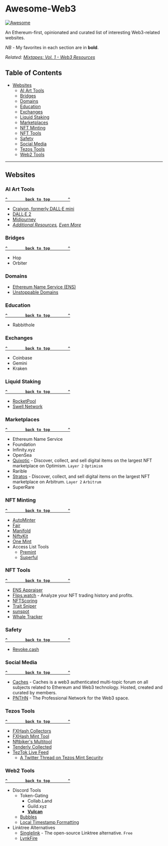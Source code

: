 # Awesome-Web3

[![Awesome](https://cdn.rawgit.com/sindresorhus/awesome/d7305f38d29fed78fa85652e3a63e154dd8e8829/media/badge.svg)](https://github.com/sindresorhus/awesome)

An Ethereum-first, opinionated and curated list of interesting Web3-related websites.

*NB* - My favorites in each section are in **bold**.

*Related: [Mixtapes: Vol. 1 - Web3 Resources](https://mixtapes-nft-vol-1.notion.site/mixtapes-nft-vol-1/Mixtapes-Vol-1-f829b9f1787348699a1b6fe0ce810f0d)*

## Table of Contents

- [Websites](#websites)
  - [AI Art Tools](#ai-art-tools)  
  - [Bridges](#bridges)
  - [Domains](#domains)
  - [Education](#education)
  - [Exchanges](#exchanges)
  - [Liquid Staking](#liquid-staking)
  - [Marketplaces](#marketplaces)
  - [NFT Minting](#nft-minting)
  - [NFT Tools](#nft-tools)   
  - [Safety](#safety)
  - [Social Media](#social-media) 
  - [Tezos Tools](#tezos-tools)
  - [Web2 Tools](#web2-tools)

--------------------

## Websites

### AI Art Tools

**[`^        back to top        ^`](#)**

- [Craiyon, formerly DALL·E mini](https://www.craiyon.com/)
- [DALL·E 2](https://openai.com/dall-e-2/)
- [Midjourney](https://www.midjourney.com)
- *[Additional Resources](https://aiartists.org/ai-generated-art-tools), [Even More](https://www.betchashesews.com/midjourney-portraits/)*

### Bridges

**[`^        back to top        ^`](#)**

- Hop
- Orbiter

### Domains

- [Ethereum Name Service (ENS)](https://app.ens.domains/)
- [Unstoppable Domains](https://unstoppabledomains.com/)

### Education

**[`^        back to top        ^`](#)**

- Rabbithole

### Exchanges

**[`^        back to top        ^`](#)**

- Coinbase
- Gemini
- Kraken

### Liquid Staking

**[`^        back to top        ^`](#)**

- [RocketPool](https://stake.rocketpool.net/)
- [Swell Network](https://app.swellnetwork.io/)

### Marketplaces

**[`^        back to top        ^`](#)**

- Ethereum Name Service
- Foundation
- Infinity.xyz
- OpenSea
- [Quixotic](https://quixotic.io/) - Discover, collect, and sell digital items on the largest NFT marketplace on Optimism. `Layer 2` `Optimism`
- Rarible
- [Stratos](https://stratosnft.io/) - Discover, collect, and sell digital items on the largest NFT marketplace on Arbitrum. `Layer 2` `Arbitrum`
- SuperRare

### NFT Minting

**[`^        back to top        ^`](#)**

- [AutoMinter](https://www.autominter.com/)
- [Fair](https://fair.xyz/)
- [Manifold](https://www.manifold.xyz/)
- [NiftyKit](https://niftykit.com/)
- [One Mint](https://onemint.io/)
- Access List Tools
  - [Premint](https://premint.xyz)
  - [Superful](https://superful.xyz)  

### NFT Tools

**[`^        back to top        ^`](#)**

- [ENS Appraiser](https://ensappraiser.com/)
- [Flips.watch](https://flips.watch/) - Analyze your NFT trading history and profits.
- [NFTScoring](https://nftscoring.com/trending)
- [Trait Sniper](https://app.traitsniper.com/)
- [sunspot](https://sunspot.gg/)
- [Whale Tracker](https://nftgo.io/whale-tracking/activity)

### Safety

**[`^        back to top        ^`](#)**

- [Revoke.cash](https://revoke.cash/)

### Social Media

**[`^        back to top        ^`](#)**

- [Caches](https://caches.xyz) - Caches is a web3 authenticated multi-topic forum on all subjects related to Ethereum and Web3 technology. Hosted, created and curated by members.
- [PNTHN](https://pnthn.xyz/) - The Professional Network for the Web3 space.

### Tezos Tools

**[`^        back to top        ^`](#)**

- [FXHash Collectors](https://fxcollectors.stroep.nl/)
- [FXHash Mint Tool](https://fxhash.netlify.app/)
- [Nftbiker's Multitool](https://nftbiker.xyz/?)
- [Tenderly Collected](https://laurent.houdard.net/tenderly-collected/20000)
- [TezTok Live Feed](https://live.teztok.com/)
  - [A Twitter Thread on Tezos Mint Security](https://twitter.com/platontwitts/status/1578683527423721472?s=20&t=J5BVYYQNmQBhXx3KM5Fqvg)

### Web2 Tools

**[`^        back to top        ^`](#)**

- Discord Tools
  - Token-Gating 
    - Collab.Land
    - Guild.xyz
    - [**Vulcan**](https://vulcanbot.io/)
  - [Bubbles](https://www.joinbubbles.co/)
  - [Local Timestamp Formatting](https://c.r74n.com/discord/formatting#Timestamps)
- Linktree Alternatives
  - [Singlelink](https://www.singlelink.co/) - The open-source Linktree alternative. `Free`
  - [LynkFire](https://lynkfire.com/) 
